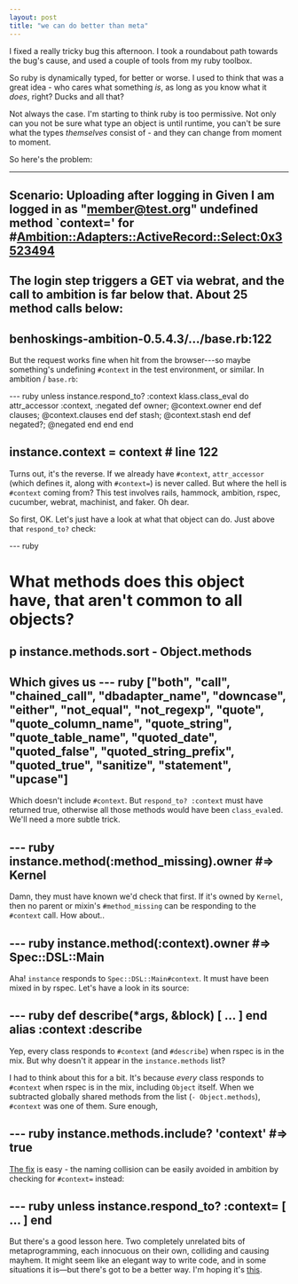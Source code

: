 ```yaml
---
layout: post
title: "we can do better than meta"
---
```


I fixed a really tricky bug this afternoon. I took a roundabout path towards the bug's cause, and used a couple of tools from my ruby toolbox.

So ruby is dynamically typed, for better or worse. I used to think that was a great idea - who cares what something *is*, as long as you know what it *does*, right? Ducks and all that?

Not always the case. I'm starting to think ruby is too permissive. Not only can you not be sure what type an object is until runtime, you can't be sure what the types *themselves* consist of - and they can change from moment to moment.

So here's the problem:

---
Scenario: Uploading after logging in
  Given I am logged in as "member@test.org"
    undefined method `context=' for #<Ambition::Adapters::ActiveRecord::Select:0x3523494>
---

The login step triggers a GET via webrat, and the call to ambition is far below that. About 25 method calls below:
---
benhoskings-ambition-0.5.4.3/.../base.rb:122
---

But the request works fine when hit from the browser---so maybe something's undefining `#context` in the test environment, or similar. In ambition / `base.rb`:

--- ruby
unless instance.respond_to? :context
  klass.class_eval do
    attr_accessor :context, :negated
    def owner;    @context.owner   end
    def clauses;  @context.clauses end
    def stash;    @context.stash   end
    def negated?; @negated         end
  end
end

instance.context = context # line 122
---

Turns out, it's the reverse. If we already have `#context`, `attr_accessor` (which defines it, along with `#context=`) is never called. But where the hell is `#context` coming from? This test involves rails, hammock, ambition, rspec, cucumber, webrat, machinist, and faker. Oh dear.

So first, OK. Let's just have a look at what that object can do. Just above that `respond_to?` check:

--- ruby
# What methods does this object have, that aren't common to all objects?
p instance.methods.sort - Object.methods
---
Which gives us
--- ruby
["both", "call", "chained_call", "dbadapter_name", "downcase", "either", "not_equal", "not_regexp", "quote", "quote_column_name", "quote_string", "quote_table_name", "quoted_date", "quoted_false", "quoted_string_prefix", "quoted_true", "sanitize", "statement", "upcase"]
---

Which doesn't include `#context`. But `respond_to? :context` must have returned true, otherwise all those methods would have been `class_eval`ed. We'll need a more subtle trick.

--- ruby
instance.method(:method_missing).owner #=> Kernel
---

Damn, they must have known we'd check that first. If it's owned by `Kernel`, then no parent or mixin's `#method_missing` can be responding to the `#context` call. How about..

--- ruby
instance.method(:context).owner #=> Spec::DSL::Main
---

Aha! `instance` responds to `Spec::DSL::Main#context`. It must have been mixed in by rspec. Let's have a look in its source:

--- ruby
def describe(*args, &block)
  [ ... ]
end
alias :context :describe
---

Yep, every class responds to `#context` (and `#describe`) when rspec is in the mix. But why doesn't it appear in the `instance.methods` list?

I had to think about this for a bit. It's because *every* class responds to `#context` when rspec is in the mix, including `Object` itself. When we subtracted globally shared methods from the list (`- Object.methods`), `#context` was one of them. Sure enough,

--- ruby
instance.methods.include? 'context' #=> true
---

[The fix](http://github.com/benhoskings/ambition/commit/22dba94f1b4ed144b57f3d8dc4a15c91a4c6f65e) is easy - the naming collision can be easily avoided in ambition by checking for `#context=` instead:

--- ruby
unless instance.respond_to? :context=
  [ ... ]
end
---

But there's a good lesson here. Two completely unrelated bits of metaprogramming, each innocuous on their own, colliding and causing mayhem. It might seem like an elegant way to write code, and in some situations it is—but there's got to be a better way. I'm hoping it's [this](http://www.scala-lang.org/).
